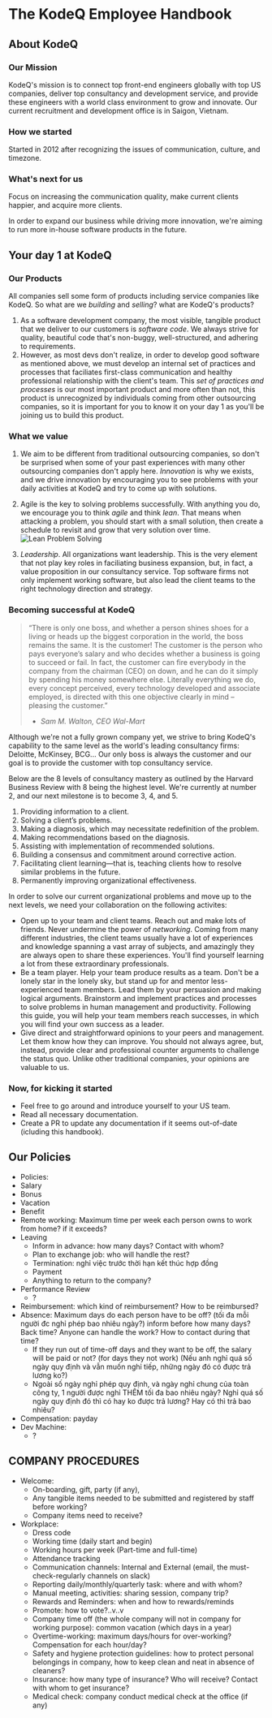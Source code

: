 
# The KodeQ Employee Handbook

## About KodeQ

### Our Mission
  KodeQ's mission is to connect top front-end engineers globally with top US companies, deliver top consultancy and development service, and provide these engineers with a world class environment to grow and innovate. Our current recruitment and development office is in Saigon, Vietnam.

### How we started
  Started in 2012 after recognizing the issues of communication, culture, and timezone.

### What's next for us
  Focus on increasing the communication quality, make current clients happier, and acquire more clients.

  In order to expand our business while driving more innovation, we're aiming to run more in-house software products in the future.


## Your day 1 at KodeQ

### Our Products
  
  All companies sell some form of products including service companies like KodeQ. So what are we _building_ and _selling_? what are KodeQ's products?

  1. As a software development company, the most visible, tangible product that we deliver to our customers is _software code_. We always strive for quality, beautiful code that's non-buggy, well-structured, and adhering to requirements.
  2. However, as most devs don't realize, in order to develop good software as mentioned above, we must develop an internal set of practices and processes that faciliates first-class communication and healthy professional relationship with the client's team. This _set of practices and processes_ is our most important product and more often than not, this product is unrecognized by individuals coming from other outsourcing companies, so it is important for you to know it on your day 1 as you'll be joining us to build this product.

### What we value 
  
  1. We aim to be different from traditional outsourcing companies, so don't be surprised when some of your past experiences with many other outsourcing companies don't apply here. _Innovation_ is why we exists, and we drive innovation by encouraging you to see problems with your daily activities at KodeQ and try to come up with solutions.
  
  2. Agile is the key to solving problems successfully. With anything you do, we encourage you to think _agile_ and think _lean_. That means when attacking a problem, you should start with a small solution, then create a schedule to revisit and grow that very solution over time.
  ![Lean Problem Solving](https://cloud.githubusercontent.com/assets/2142140/13720746/3ef67a4c-e843-11e5-87c5-b0a173eda334.jpg)
 
  3. _Leadership_. All organizations want leadership. This is the very element that not play key roles in faciliating business expansion, but, in fact, a value proposition in our consultancy service. Top software firms not only implement working software, but also lead the client teams to the right technology direction and strategy.

 
### Becoming successful at KodeQ
  

  > “There is only one boss, and whether a person shines shoes for a living or heads up the biggest corporation in the world, the boss remains the same. It is the customer! The customer is the person who pays everyone’s salary and who decides whether a business is going to succeed or fail. In fact, the customer can fire everybody in the company from the chairman (CEO) on down, and he can do it simply by spending his money somewhere else. Literally everything we do, every concept perceived, every technology developed and associate employed, is directed with this one objective clearly in mind – pleasing the customer.” 
  > - _Sam M. Walton, CEO Wal-Mart_

  Although we're not a fully grown company yet, we strive to bring KodeQ's capability to the same level as the world's leading consultancy firms: Deloitte, McKinsey, BCG... Our only boss is always the customer and our goal is to provide the customer with top consultancy service. 

  Below are the 8 levels of consultancy mastery as outlined by the Harvard Business Review with 8 being the highest level. We're currently at number 2, and our next milestone is to become 3, 4, and 5.

  1. Providing information to a client.
  2. Solving a client’s problems.
  3. Making a diagnosis, which may necessitate redefinition of the problem.
  4. Making recommendations based on the diagnosis.
  5. Assisting with implementation of recommended solutions.
  6. Building a consensus and commitment around corrective action.
  7. Facilitating client learning—that is, teaching clients how to resolve similar problems in the future.
  8. Permanently improving organizational effectiveness.


In order to solve our current organizational problems and move up to the next levels, we need your collaboration on the following activites:

  * Open up to your team and client teams. Reach out and make lots of friends. Never undermine the power of _networking_. Coming from many different industries, the client teams usually have a lot of experiences and knowledge spanning a vast array of subjects, and amazingly they are always open to share these experiences. You'll find yourself learning a lot from these extraordinary professionals.
  * Be a team player. Help your team produce results as a team. Don't be a lonely star in the lonely sky, but stand up for and mentor less-experienced team members. Lead them by your persuasion and making logical arguments. Brainstorm and implement practices and processes to solve problems in human management and productivity. Following this guide, you will help your team members reach successes, in which you will find your own success as a leader.
  * Give direct and straightforward opinions to your peers and management. Let them know how they can improve. You should not always agree, but, instead, provide clear and professional counter arguments to challenge the status quo. Unlike other traditional companies, your opinions are valuable to us.
  

### Now, for kicking it started
  * Feel free to go around and introduce yourself to your US team.
  * Read all necessary documentation.
  * Create a PR to update any documentation if it seems out-of-date (icluding this handbook).

## Our Policies
  * Policies:
  * Salary
  * Bonus
  * Vacation
  * Benefit
  * Remote working: Maximum time per week each person owns to work from home? if it exceeds?
  * Leaving
    * Inform in advance: how many days? Contact with whom?
    * Plan to exchange job: who will handle the rest?
    * Termination: nghỉ việc trước thời hạn kết thúc hợp đồng
    * Payment
    * Anything to return to the company?
  * Performance Review
    - ?
  * Reimbursement: which kind of reimbursement? How to be reimbursed?
  * Absence: Maximum days do each person have to be off? (tối đa mỗi người đc nghỉ phép bao nhiêu ngày?) inform before how many days? Back time? Anyone can handle the work? How to contact during that time?
    + If they run out of time-off days and they want to be off, the salary will be paid or not? (for days they not work) (Nếu anh nghỉ quá số ngày quy định và vẫn muốn nghỉ tiếp, những ngày đó có được trả lương ko?)
    + Ngoài số ngày nghỉ phép quy định, và ngày nghỉ chung của toàn công ty, 1 người được nghỉ THÊM tối đa bao nhiêu ngày? Nghỉ quá số ngày quy định đó thì có hay ko được trả lương? Hay có thì trả bao nhiêu?
  * Compensation: payday
  * Dev Machine:
    - ?

## COMPANY PROCEDURES
  * Welcome:
    * On-boarding, gift, party (if any),
    * Any tangible items needed to be submitted and registered by staff before working?
    * Company items need to receive?
  * Workplace:
    * Dress code
    * Working time (daily start and begin)
    * Working hours per week (Part-time and full-time)
    * Attendance tracking
    * Communication channels: Internal and External (email, the must-check-regularly channels on slack)
    * Reporting daily/monthly/quarterly task: where and with whom?
    * Manual meeting, activities: sharing session, company trip?
    * Rewards and Reminders: when and how to rewards/reminds
    * Promote: how to vote?..v..v
    * Company time off (the whole company will not in company for working purpose): common vacation (which days in a year)
    * Overtime-working: maximum days/hours for over-working? Compensation for each hour/day?
    * Safety and hygiene protection guidelines: how to protect personal belongings in company, how to keep clean and neat in absence of cleaners?
    * Insurance: how many type of insurance? Who will receive? Contact with whom to get insurance?
    * Medical check: company conduct medical check at the office (if any)
    
  


